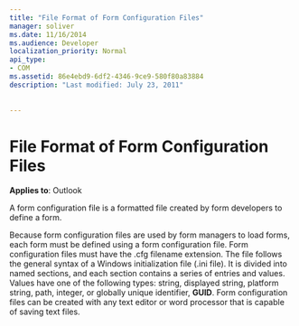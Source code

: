 ```yaml
---
title: "File Format of Form Configuration Files"
manager: soliver
ms.date: 11/16/2014
ms.audience: Developer
localization_priority: Normal
api_type:
- COM
ms.assetid: 86e4ebd9-6df2-4346-9ce9-580f80a83884
description: "Last modified: July 23, 2011"
 
 
---
```


# File Format of Form Configuration Files

  
  
**Applies to**: Outlook 
  
A form configuration file is a formatted file created by form developers to define a form.
  
Because form configuration files are used by form managers to load forms, each form must be defined using a form configuration file. Form configuration files must have the .cfg filename extension. The file follows the general syntax of a Windows initialization file (.ini file). It is divided into named sections, and each section contains a series of entries and values. Values have one of the following types: string, displayed string, platform string, path, integer, or globally unique identifier, **GUID**. Form configuration files can be created with any text editor or word processor that is capable of saving text files.
  


